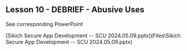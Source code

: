 ## Lesson 10 - DEBRIEF - Abusive Uses

See corresponding PowerPoint

[Sikich Secure App Development -- SCU 2024.05.09.pptx](Files\Sikich Secure App Development -- SCU 2024.05.09.pptx) 